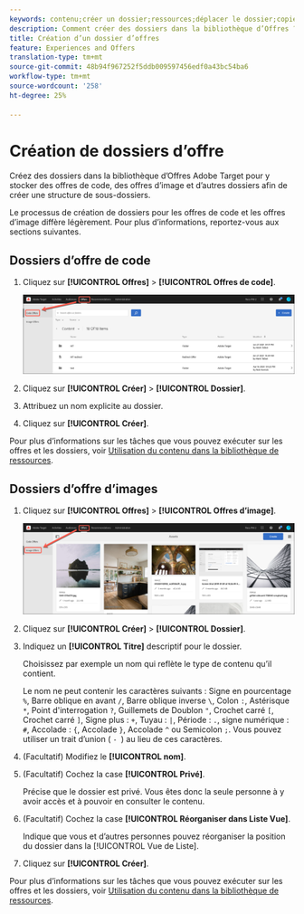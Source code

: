 ```yaml
---
keywords: contenu;créer un dossier;ressources;déplacer le dossier;copier le dossier;supprimer le dossier;télécharger le dossier;dossier
description: Comment créer des dossiers dans la bibliothèque d’Offres ?
title: Création d’un dossier d’offres
feature: Experiences and Offers
translation-type: tm+mt
source-git-commit: 48b94f967252f5ddb009597456edf0a43bc54ba6
workflow-type: tm+mt
source-wordcount: '258'
ht-degree: 25%

---
```



# Création de dossiers d’offre

Créez des dossiers dans la bibliothèque d’Offres Adobe Target pour y stocker des offres de code, des offres d’image et d’autres dossiers afin de créer une structure de sous-dossiers.

Le processus de création de dossiers pour les offres de code et les offres d’image diffère légèrement. Pour plus d’informations, reportez-vous aux sections suivantes.

## Dossiers d’offre de code

1. Cliquez sur **[!UICONTROL Offres]** > **[!UICONTROL Offres de code]**.

   ![Onglet Offres de code](/help/c-experiences/c-manage-content/assets/code-offers-tab.png)

1. Cliquez sur **[!UICONTROL Créer]** > **[!UICONTROL Dossier]**.

1. Attribuez un nom explicite au dossier.

1. Cliquez sur **[!UICONTROL Créer]**.

Pour plus d’informations sur les tâches que vous pouvez exécuter sur les offres et les dossiers, voir [Utilisation du contenu dans la bibliothèque de ressources](/help/c-experiences/c-manage-content/assets-working.md).

## Dossiers d’offre d’images

1. Cliquez sur **[!UICONTROL Offres]** > **[!UICONTROL Offres d’image]**.

   ![Onglet Offres d’image](/help/c-experiences/c-manage-content/assets/image-offers-tab.png)

1. Cliquez sur **[!UICONTROL Créer]** > **[!UICONTROL Dossier]**.
1. Indiquez un **[!UICONTROL Titre]** descriptif pour le dossier.

   Choisissez par exemple un nom qui reflète le type de contenu qu’il contient.

   Le nom ne peut contenir les caractères suivants : Signe en pourcentage `%`, Barre oblique en avant `/`, Barre oblique inverse `\`, Colon `:`, Astérisque `*`, Point d&#39;interrogation `?`, Guillemets de Doublon `"`, Crochet carré `[`, Crochet carré `]`, Signe plus : `+`, Tuyau : `|`, Période : `.`, signe numérique : `#`, Accolade : `{`, Accolade `}`, Accolade `^` ou Semicolon `;`. Vous pouvez utiliser un trait d’union ( `- `) au lieu de ces caractères.

1. (Facultatif) Modifiez le **[!UICONTROL nom]**.
1. (Facultatif) Cochez la case **[!UICONTROL Privé]**.

   Précise que le dossier est privé. Vous êtes donc la seule personne à y avoir accès et à pouvoir en consulter le contenu.

1. (Facultatif) Cochez la case **[!UICONTROL Réorganiser dans Liste Vue]**.

   Indique que vous et d’autres personnes pouvez réorganiser la position du dossier dans la [!UICONTROL Vue de Liste].

1. Cliquez sur **[!UICONTROL Créer]**.

Pour plus d’informations sur les tâches que vous pouvez exécuter sur les offres et les dossiers, voir [Utilisation du contenu dans la bibliothèque de ressources](/help/c-experiences/c-manage-content/assets-working.md).
